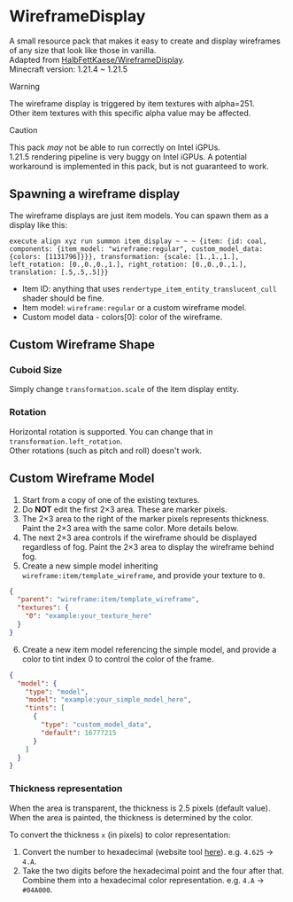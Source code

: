 # WireframeDisplay

A small resource pack that makes it easy to create and display wireframes of any size that look like those in vanilla.  
Adapted from [HalbFettKaese/WireframeDisplay](https://github.com/HalbFettKaese/WireframeDisplay).  
Minecraft version: 1.21.4 ~ 1.21.5

> [!Warning]
> The wireframe display is triggered by item textures with alpha=251.  
> Other item textures with this specific alpha value may be affected.

> [!Caution]
> This pack *may* not be able to run correctly on Intel iGPUs.  
> 1.21.5 rendering pipeline is very buggy on Intel iGPUs. A potential workaround is implemented in this pack, but is not guaranteed to work.

## Spawning a wireframe display

The wireframe displays are just item models. You can spawn them as a display like this:

```mcfunction
execute align xyz run summon item_display ~ ~ ~ {item: {id: coal, components: {item_model: "wireframe:regular", custom_model_data: {colors: [1131796]}}}, transformation: {scale: [1.,1.,1.], left_rotation: [0.,0.,0.,1.], right_rotation: [0.,0.,0.,1.], translation: [.5,.5,.5]}}
```

- Item ID: anything that uses `rendertype_item_entity_translucent_cull` shader should be fine.
- Item model: `wireframe:regular` or a custom wireframe model.
- Custom model data - colors\[0\]: color of the wireframe.

## Custom Wireframe Shape

### Cuboid Size

Simply change `transformation.scale` of the item display entity.

### Rotation

Horizontal rotation is supported. You can change that in `transformation.left_rotation`.  
Other rotations (such as pitch and roll) doesn't work.

## Custom Wireframe Model

1. Start from a copy of one of the existing textures.
2. Do **NOT** edit the first 2×3 area. These are marker pixels.
3. The 2×3 area to the right of the marker pixels represents thickness. Paint the 2×3 area with the same color. More details below.
4. The next 2×3 area controls if the wireframe should be displayed regardless of fog. Paint the 2×3 area to display the wireframe behind fog.
5. Create a new simple model inheriting `wireframe:item/template_wireframe`, and provide your texture to `0`.
```json
{
  "parent": "wireframe:item/template_wireframe",
  "textures": {
    "0": "example:your_texture_here"
  }
}
```
6. Create a new item model referencing the simple model, and provide a color to tint index 0 to control the color of the frame.
```json
{
  "model": {
    "type": "model",
    "model": "example:your_simple_model_here",
    "tints": [
      {
        "type": "custom_model_data",
        "default": 16777215
      }
    ]
  }
}
```

### Thickness representation

When the area is transparent, the thickness is 2.5 pixels (default value).  
When the area is painted, the thickness is determined by the color.

To convert the thickness `x` (in pixels) to color representation:
1. Convert the number to hexadecimal (website tool [here](https://www.rapidtables.com/convert/number/decimal-to-hex.html)). e.g. `4.625` → `4.A`.
2. Take the two digits before the hexadecimal point and the four after that. Combine them into a hexadecimal color representation. e.g. `4.A` → `#04A000`.
